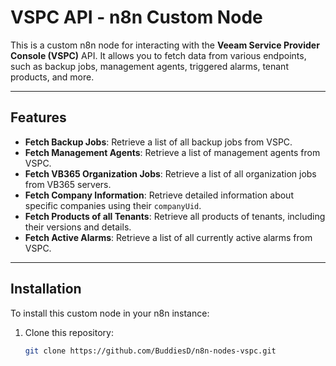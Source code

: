 # VSPC API - n8n Custom Node

This is a custom n8n node for interacting with the **Veeam Service Provider Console (VSPC)** API. It allows you to fetch data from various endpoints, such as backup jobs, management agents, triggered alarms, tenant products, and more.

---

## Features

- **Fetch Backup Jobs**: Retrieve a list of all backup jobs from VSPC.
- **Fetch Management Agents**: Retrieve a list of management agents from VSPC.
- **Fetch VB365 Organization Jobs**: Retrieve a list of all organization jobs from VB365 servers.
- **Fetch Company Information**: Retrieve detailed information about specific companies using their `companyUid`.
- **Fetch Products of all Tenants**: Retrieve all products of tenants, including their versions and details.
- **Fetch Active Alarms**: Retrieve a list of all currently active alarms from VSPC.

---

## Installation

To install this custom node in your n8n instance:

1. Clone this repository:
   ```bash
   git clone https://github.com/BuddiesD/n8n-nodes-vspc.git
